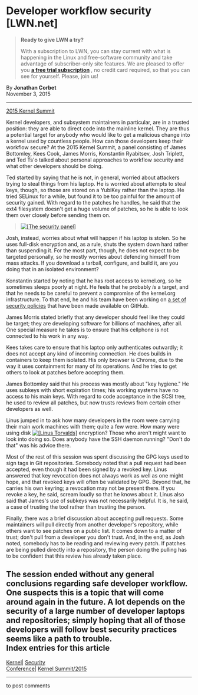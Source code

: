 # Developer workflow security [LWN.net]

> **Ready to give LWN a try?**
> 
> With a subscription to LWN, you can stay current with what is happening in the Linux and free-software community and take advantage of subscriber-only site features. We are pleased to offer you **[a free trial subscription](https://lwn.net/Promo/nst-trial/claim)** , no credit card required, so that you can see for yourself. Please, join us! 

By **Jonathan Corbet**  
November 3, 2015 

* * *

[2015 Kernel Summit](/Articles/KernelSummit2015/)

Kernel developers, and subsystem maintainers in particular, are in a trusted position: they are able to direct code into the mainline kernel. They are thus a potential target for anybody who would like to get a malicious change into a kernel used by countless people. How can those developers keep their workflow secure? At the 2015 Kernel Summit, a panel consisting of James Bottomley, Kees Cook, James Morris, Konstantin Ryabitsev, Josh Triplett, and Ted Ts'o talked about personal approaches to workflow security and what other developers should be doing. 

Ted started by saying that he is not, in general, worried about attackers trying to steal things from his laptop. He is worried about attempts to steal keys, though, so those are stored on a YubiKey rather than the laptop. He tried SELinux for a while, but found it to be too painful for the amount of security gained. With regard to the patches he handles, he said that the ext4 filesystem doesn't get a huge volume of patches, so he is able to look them over closely before sending them on. 

> [![\[The security panel\]](https://static.lwn.net/images/conf/2015/klf-ks/security-panel-sm.jpg)](/Articles/662841/)

Josh, instead, worries about what will happen if his laptop is stolen. So he uses full-disk encryption and, as a rule, shuts the system down hard rather than suspending it. For the most part, though, he does not expect to be targeted personally, so he mostly worries about defending himself from mass attacks. If you download a tarball, configure, and build it, are you doing that in an isolated environment? 

Konstantin started by noting that he has root access to kernel.org, so he sometimes sleeps poorly at night. He feels that he probably _is_ a target, and that he needs to be careful to prevent a compromise of the kernel.org infrastructure. To that end, he and his team have been working on [a set of security policies](https://github.com/lfit/itpol) that have been made available on GitHub. 

James Morris stated briefly that any developer should feel like they could be target; they are developing software for billions of machines, after all. One special measure he takes is to ensure that his cellphone is not connected to his work in any way. 

Kees takes care to ensure that his laptop only authenticates outwardly; it does not accept any kind of incoming connection. He does builds in containers to keep them isolated. His only browser is Chrome, due to the way it uses containment for many of its operations. And he tries to get others to look at patches before accepting them. 

James Bottomley said that his process was mostly about "key hygiene." He uses subkeys with short expiration times; his working systems have no access to his main keys. With regard to code acceptance in the SCSI tree, he used to review all patches, but now trusts reviews from certain other developers as well. 

Linus jumped in to ask how many developers in the room were carrying their main work machines with them; quite a few were. How many were using disk [![\[Linus Torvalds\]](https://static.lwn.net/images/conf/2015/klf-ks/LinusTorvalds-sp-sm.jpg)](/Articles/662842/) encryption? Those who aren't might want to look into doing so. Does anybody have the SSH daemon running? "Don't do that" was his advice there. 

Most of the rest of this session was spent discussing the GPG keys used to sign tags in Git repositories. Somebody noted that a pull request had been accepted, even though it had been signed by a revoked key. Linus answered that key revocation does not always work as well as one might hope, and that revoked keys will often be validated by GPG. Beyond that, he carries his own keyring; a revocation may not be present there. If you revoke a key, he said, scream loudly so that he knows about it. Linus also said that James's use of subkeys was not necessarily helpful. It is, he said, a case of trusting the tool rather than trusting the person. 

Finally, there was a brief discussion about accepting pull requests. Some maintainers will pull directly from another developer's repository, while others want to see patches on a public list. It comes down to a matter of trust; don't pull from a developer you don't trust. And, in the end, as Josh noted, somebody has to be reading and reviewing every patch. If patches are being pulled directly into a repository, the person doing the pulling has to be confident that this review has already taken place. 

The session ended without any general conclusions regarding safe developer workflow. One suspects this is a topic that will come around again in the future. A lot depends on the security of a large number of developer laptops and repositories; simply hoping that all of those developers will follow best security practices seems like a path to trouble.  
Index entries for this article  
---  
[Kernel](/Kernel/Index)| [Security](/Kernel/Index#Security)  
[Conference](/Archives/ConferenceIndex/)| [Kernel Summit/2015](/Archives/ConferenceIndex/#Kernel_Summit-2015)  
  


* * *

to post comments 
